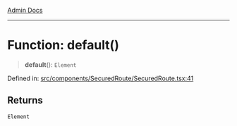[Admin Docs](/)

---

# Function: default()

> **default**(): `Element`

Defined in: [src/components/SecuredRoute/SecuredRoute.tsx:41](https://github.com/PalisadoesFoundation/talawa-admin/blob/main/src/components/SecuredRoute/SecuredRoute.tsx#L41)

## Returns

`Element`
